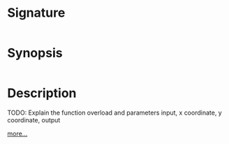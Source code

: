 # Signature
```vikid-signature
```

# Synopsis
```vikid-synopsis
```

# Description
TODO: Explain the function overload and parameters input, x coordinate, y coordinate, output

[more...](https://en.wikipedia.org/wiki/Euclidean_vector)